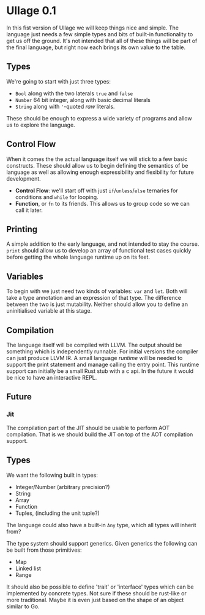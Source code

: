 # Ullage 0.1

In this fist version of Ullage we will keep things nice and simple. The language just needs a few simple types and bits of built-in functionality to get us off the ground. It's not intended that all of these things will be part of the final language, but right now each brings its own value to the table.

## Types

We're going to start with just three types:

- `Bool` along with the two laterals `true` and `false`
- `Number` 64 bit integer, along with basic decimal literals
- `String` along with `'`-quoted *raw* literals.

These should be enough to express a wide variety of programs and allow us to explore the language.

## Control Flow

When it comes the the actual language itself we will stick to a few basic constructs. These should allow us to begin defining the semantics of be language as well as allowing enough expressibility and flexibility for future development.

- **Control Flow**: we'll start off with just `if`/`unless`/`else` ternaries for conditions and `while` for looping.
- **Function**, or `fn` to its friends. This allows us to group code so we can call it later.

## Printing

A simple addition to the early language, and not intended to stay the course. `print` should allow us to develop an array of functional test cases quickly before getting the whole language runtime up on its feet.

## Variables

To begin with we just need two kinds of variables: `var` and `let`. Both will take a type annotation and an expression of that type. The difference between the two is just mutability. Neither should allow you to define an uninitialised variable at this stage.

## Compilation

The language itself will be compiled with LLVM. The output should be something which is independently runnable. For initial versions the compiler can just produce LLVM IR. A small language *runtime* will be needed to support the print statement and manage calling the entry point. This runtime support can initially be a small Rust stub with a c api. In the future it would be nice to have an interactive REPL. 

## Future

### Jit

The compilation part of the JIT should be usable to perform AOT
compilation. That is we should build the JIT on top of the AOT
compilation support.

## Types

We want the following built in types:

 * Integer/Number (arbitrary precision?)
 * String
 * Array
 * Function
 * Tuples, (including the unit tuple?)

The language could also have a built-in `Any` type, which all types will inherit
from?

The type system should support generics. Given generics the following can be built from those primitives:

 * Map
 * Linked list
 * Range

It should also be possible to define 'trait' or 'interface' types which can be implemented by concrete types. Not sure if these should be rust-like or more traditional. Maybe it is even just based on the shape of an object similar to Go.